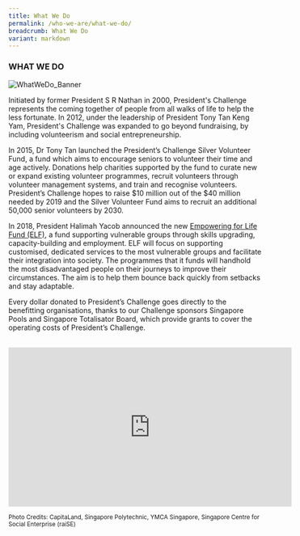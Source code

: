 ```yaml
---
title: What We Do
permalink: /who-we-are/what-we-do/
breadcrumb: What We Do
variant: markdown
---
```

### WHAT WE DO

![WhatWeDo_Banner](/images/capita-land.jpg "WhatWeDo Banner")

Initiated by former President S R Nathan in 2000, President's Challenge represents the coming together of people from all walks of life to help the less fortunate. In 2012, under the leadership of President Tony Tan Keng Yam, President's Challenge was expanded to go beyond fundraising, by including volunteerism and social entrepreneurship.   
  
In 2015, Dr Tony Tan launched the President’s Challenge Silver Volunteer Fund, a fund which aims to encourage seniors to volunteer their time and age actively. Donations help charities supported by the fund to curate new or expand existing volunteer programmes, recruit volunteers through volunteer management systems, and train and recognise volunteers. President’s Challenge hopes to raise $10 million out of the $40 million needed by 2019 and the Silver Volunteer Fund aims to recruit an additional 50,000 senior volunteers by 2030.  

In 2018, President Halimah Yacob announced the new [Empowering for Life Fund (ELF)](/empowering-for-life-fund/), a fund supporting vulnerable groups through skills upgrading, capacity-building and employment. ELF will focus on supporting customised, dedicated services to the most vulnerable groups and facilitate their integration into society. The programmes that it funds will handhold the most disadvantaged people on their journeys to improve their circumstances. The aim is to help them bounce back quickly from setbacks and stay adaptable.
 
Every dollar donated to President’s Challenge goes directly to the benefitting organisations, thanks to our Challenge sponsors Singapore Pools and Singapore Totalisator Board, which provide grants to cover the operating costs of President’s Challenge. 
 


<div class="bp-youtube"><br>
<iframe title="President’s Challenge Corporate Video" width="560" height="315" src="https://www.youtube.com/embed/9ACQUkFTcpk" frameborder="0" allow="accelerometer; autoplay; encrypted-media; gyroscope; picture-in-picture" allowfullscreen=""></iframe>
 </div>

 
<small>Photo Credits: CapitaLand, Singapore Polytechnic, YMCA Singapore, Singapore Centre for Social Enterprise (raiSE)</small>